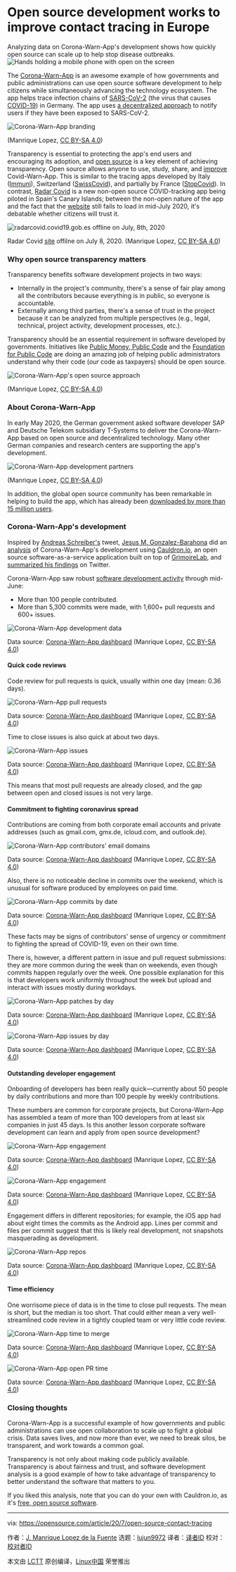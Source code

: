 [#]: collector: (lujun9972)
[#]: translator: ( )
[#]: reviewer: ( )
[#]: publisher: ( )
[#]: url: ( )
[#]: subject: (Open source development works to improve contact tracing in Europe)
[#]: via: (https://opensource.com/article/20/7/open-source-contact-tracing)
[#]: author: (J. Manrique Lopez de la Fuente https://opensource.com/users/jsmanrique)

Open source development works to improve contact tracing in Europe
======
Analyzing data on Corona-Warn-App's development shows how quickly open
source can scale up to help stop disease outbreaks.
![Hands holding a mobile phone with open on the screen][1]

The [Corona-Warn-App][2] is an awesome example of how governments and public administrations can use open source software development to help citizens while simultaneously advancing the technology ecosystem. The app helps trace infection chains of [SARS-CoV-2][3] (the virus that causes [COVID-19][4]) in Germany. The app uses [a decentralized approach][5] to notify users if they have been exposed to SARS-CoV-2.

![Corona-Warn-App branding][6]

(Manrique Lopez, [CC BY-SA 4.0][7])

Transparency is essential to protecting the app's end users and encouraging its adoption, and [open source][8] is a key element of achieving transparency. Open source allows anyone to use, study, share, and [improve][9] Covid-Warn-App. This is similar to the tracing apps developed by Italy ([Immuni][10]), Switzerland ([SwissCovid][11]), and partially by France ([StopCovid][12]). In contrast, [Radar Covid][13] is a new non-open source COVID-tracking app being piloted in Spain's Canary Islands; between the non-open nature of the app and the fact that the [website][14] still fails to load in mid-July 2020, it's debatable whether citizens will trust it.

![radarcovid.covid19.gob.es offline on July, 8th, 2020][15]

Radar Covid [site][14] offilne on July 8, 2020. (Manrique Lopez, [CC BY-SA 4.0][7])

### Why open source transparency matters

Transparency benefits software development projects in two ways:

  * Internally in the project's community, there's a sense of fair play among all the contributors because everything is in public, so everyone is accountable.
  * Externally among third parties, there's a sense of trust in the project because it can be analyzed from multiple perspectives (e.g., legal, technical, project activity, development processes, etc.).



Transparency should be an essential requirement in software developed by governments. Initiatives like [Public Money, Public Code][16] and the [Foundation for Public Code][17] are doing an amazing job of helping public administrators understand why their code (_our_ code as taxpayers) should be open source.

![Corona-Warn-App's open source approach][18]

(Manrique Lopez, [CC BY-SA 4.0][7])

### About Corona-Warn-App

In early May 2020, the German government asked software developer SAP and Deutsche Telekom subsidiary T-Systems to deliver the Corona-Warn-App based on open source and decentralized technology. Many other German companies and research centers are supporting the app's development.

![Corona-Warn-App development partners][19]

(Manrique Lopez, [CC BY-SA 4.0][7])

In addition, the global open source community has been remarkable in helping to build the app, which has already been [downloaded by more than 15 million users][20].

### Corona-Warn-App's development

Inspired by [Andreas Schreiber's][21] tweet, [Jesus M. Gonzalez-Barahona][22] did an [analysis][23] of Corona-Warn-App's development using [Cauldron.io][24], an open source software-as-a-service application built on top of [GrimoireLab][25], and [summarized his findings][26] on Twitter.

Corona-Warn-App saw robust [software development activity][23] through mid-June:

  * More than 100 people contributed.
  * More than 5,300 commits were made, with 1,600+ pull requests and 600+ issues.



![Corona-Warn-App development data][27]

Data source: [Corona-Warn-App dashboard][23] (Manrique Lopez, [CC BY-SA 4.0][7])

#### Quick code reviews

Code review for pull requests is quick, usually within one day (mean: 0.36 days).

![Corona-Warn-App pull requests][28]

Data source: [Corona-Warn-App dashboard][23] (Manrique Lopez, [CC BY-SA 4.0][7])

Time to close issues is also quick at about two days.

![Corona-Warn-App issues][29]

Data source: [Corona-Warn-App dashboard][23] (Manrique Lopez, [CC BY-SA 4.0][7])

This means that most pull requests are already closed, and the gap between open and closed issues is not very large.

#### Commitment to fighting coronavirus spread

Contributions are coming from both corporate email accounts and private addresses (such as gmail.com, gmx.de, icloud.com, and outlook.de).

![Corona-Warn-App contributors' email domains][30]

Data source: [Corona-Warn-App dashboard][23] (Manrique Lopez, [CC BY-SA 4.0][7])

Also, there is no noticeable decline in commits over the weekend, which is unusual for software produced by employees on paid time.

![Corona-Warn-App commits by date][31]

Data source: [Corona-Warn-App dashboard][23] (Manrique Lopez, [CC BY-SA 4.0][7])

These facts may be signs of contributors' sense of urgency or commitment to fighting the spread of COVID-19, even on their own time.

There is, however, a different pattern in issue and pull request submissions: they are more common during the week than on weekends, even though commits happen regularly over the week. One possible explanation for this is that developers work uniformly throughout the week but upload and interact with issues mostly during workdays.

![Corona-Warn-App patches by day][32]

Data source: [Corona-Warn-App dashboard][23] (Manrique Lopez, [CC BY-SA 4.0][7])

![Corona-Warn-App issues by day][33]

Data source: [Corona-Warn-App dashboard][23] (Manrique Lopez, [CC BY-SA 4.0][7])

#### Outstanding developer engagement

Onboarding of developers has been really quick—currently about 50 people by daily contributions and more than 100 people by weekly contributions.

These numbers are common for corporate projects, but Corona-Warn-App has assembled a team of more than 100 developers from at least six companies in just 45 days. Is this another lesson corporate software development can learn and apply from open source development?

![Corona-Warn-App engagement][34]

Data source: [Corona-Warn-App dashboard][23] (Manrique Lopez, [CC BY-SA 4.0][7])

![Corona-Warn-App engagement][35]

Data source: [Corona-Warn-App dashboard][23] (Manrique Lopez, [CC BY-SA 4.0][7])

Engagement differs in different repositories; for example, the iOS app had about eight times the commits as the Android app. Lines per commit and files per commit suggest that this is likely real development, not snapshots masquerading as development.

![Corona-Warn-App repos][36]

Data source: [Corona-Warn-App dashboard][23] (Manrique Lopez, [CC BY-SA 4.0][7])

#### Time efficiency

One worrisome piece of data is in the time to close pull requests. The mean is short, but the median is too short. That could either mean a very well-streamlined code review in a tightly coupled team or very little code review.

![Corona-Warn-App time to merge][37]

Data source: [Corona-Warn-App dashboard][23] (Manrique Lopez, [CC BY-SA 4.0][7])

![Corona-Warn-App open PR time][38]

Data source: [Corona-Warn-App dashboard][23] (Manrique Lopez, [CC BY-SA 4.0][7])

### Closing thoughts

Corona-Warn-App is a successful example of how governments and public administrations can use open collaboration to scale up to fight a global crisis. Data saves lives, and now more than ever, we need to break silos, be transparent, and work towards a common goal.

Transparency is not only about making code publicly available. Transparency is about fairness and trust, and software development analysis is a good example of how to take advantage of transparency to better understand the software that matters to you.

If you liked this analysis, note that you can do your own with Cauldron.io, as it's [free, open source software][39].

--------------------------------------------------------------------------------

via: https://opensource.com/article/20/7/open-source-contact-tracing

作者：[J. Manrique Lopez de la Fuente][a]
选题：[lujun9972][b]
译者：[译者ID](https://github.com/译者ID)
校对：[校对者ID](https://github.com/校对者ID)

本文由 [LCTT](https://github.com/LCTT/TranslateProject) 原创编译，[Linux中国](https://linux.cn/) 荣誉推出

[a]: https://opensource.com/users/jsmanrique
[b]: https://github.com/lujun9972
[1]: https://opensource.com/sites/default/files/styles/image-full-size/public/lead-images/rh_003588_01_rd3os.combacktoschoolserieshe_rh_041x_0.png?itok=tfg6_I78 (Hands holding a mobile phone with open on the screen)
[2]: https://www.coronawarn.app
[3]: https://en.wikipedia.org/wiki/Severe_acute_respiratory_syndrome_coronavirus_2
[4]: https://en.wikipedia.org/wiki/Coronavirus_disease_2019
[5]: https://en.wikipedia.org/wiki/Exposure_Notification
[6]: https://opensource.com/sites/default/files/uploads/corona-warn.png (Corona-Warn-App branding)
[7]: https://creativecommons.org/licenses/by-sa/4.0/
[8]: https://opensource.org/osd
[9]: https://github.com/corona-warn-app/cwa-documentation/blob/master/CONTRIBUTING.md
[10]: https://it.wikipedia.org/wiki/Immuni
[11]: https://fr.wikipedia.org/wiki/SwissCovid
[12]: https://fr.wikipedia.org/wiki/StopCovid
[13]: https://english.elpais.com/society/2020-06-29/spain-launches-first-phase-of-coronavirus-tracking-app.html
[14]: https://radarcovid.covid19.gob.es/
[15]: https://opensource.com/sites/default/files/uploads/radarcovid.jpg (radarcovid.covid19.gob.es offline on July, 8th, 2020)
[16]: https://publiccode.eu/
[17]: https://publiccode.net/
[18]: https://opensource.com/sites/default/files/uploads/corona-warn-open-source.jpg (Corona-Warn-App's open source approach)
[19]: https://opensource.com/sites/default/files/uploads/corona-warn-partner.jpg (Corona-Warn-App development partners)
[20]: https://de.statista.com/statistik/daten/studie/1125951/umfrage/downloads-der-corona-warn-app/
[21]: https://twitter.com/onyame/status/1272505372360785920
[22]: https://opensource.com/users/jgbarah
[23]: https://cauldron.io/dashboard/1545
[24]: https://cauldron.io/
[25]: https://chaoss.github.io/grimoirelab/
[26]: https://twitter.com/jgbarah/status/1272777800102141957
[27]: https://opensource.com/sites/default/files/uploads/corona-warn_development.png (Corona-Warn-App development data)
[28]: https://opensource.com/sites/default/files/uploads/corona-warn_prs.png (Corona-Warn-App pull requests)
[29]: https://opensource.com/sites/default/files/uploads/corona-warn_issues.png (Corona-Warn-App issues)
[30]: https://opensource.com/sites/default/files/uploads/corona-warn_users.png (Corona-Warn-App contributors' email domains)
[31]: https://opensource.com/sites/default/files/uploads/corona-warn_commits.png (Corona-Warn-App commits by date)
[32]: https://opensource.com/sites/default/files/uploads/corona-warn_submission1.png (Corona-Warn-App patches by day)
[33]: https://opensource.com/sites/default/files/uploads/corona-warn_submission2.png (Corona-Warn-App issues by day)
[34]: https://opensource.com/sites/default/files/uploads/corona-warn_engagement1.png (Corona-Warn-App engagement)
[35]: https://opensource.com/sites/default/files/uploads/corona-warn_engagement2.png (Corona-Warn-App engagement)
[36]: https://opensource.com/sites/default/files/uploads/corona-warn_repo.png (Corona-Warn-App repos)
[37]: https://opensource.com/sites/default/files/uploads/corona-warn_timetomerge.png (Corona-Warn-App time to merge)
[38]: https://opensource.com/sites/default/files/uploads/corona-warn_opentime.png (Corona-Warn-App open PR time)
[39]: https://gitlab.com/cauldronio/cauldron
